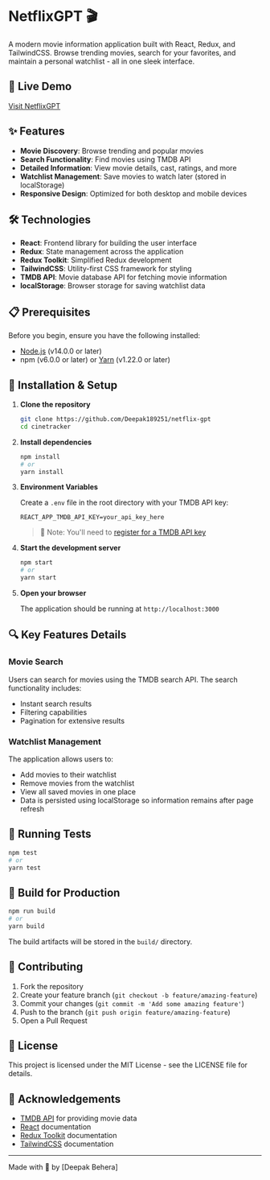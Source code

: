 # NetflixGPT 🎬

A modern movie information application built with React, Redux, and TailwindCSS. Browse trending movies, search for your favorites, and maintain a personal watchlist - all in one sleek interface.

## 🔗 Live Demo

[Visit NetflixGPT](https://netflixgpt-1e1f7.firebaseapp.com/)

## ✨ Features

- **Movie Discovery**: Browse trending and popular movies
- **Search Functionality**: Find movies using TMDB API
- **Detailed Information**: View movie details, cast, ratings, and more
- **Watchlist Management**: Save movies to watch later (stored in localStorage)
- **Responsive Design**: Optimized for both desktop and mobile devices

## 🛠️ Technologies

- **React**: Frontend library for building the user interface
- **Redux**: State management across the application
- **Redux Toolkit**: Simplified Redux development
- **TailwindCSS**: Utility-first CSS framework for styling
- **TMDB API**: Movie database API for fetching movie information
- **localStorage**: Browser storage for saving watchlist data

## 📋 Prerequisites

Before you begin, ensure you have the following installed:
- [Node.js](https://nodejs.org/) (v14.0.0 or later)
- npm (v6.0.0 or later) or [Yarn](https://yarnpkg.com/) (v1.22.0 or later)

## 🚀 Installation & Setup

1. **Clone the repository**
   ```bash
   git clone https://github.com/Deepak189251/netflix-gpt
   cd cinetracker
   ```

2. **Install dependencies**
   ```bash
   npm install
   # or
   yarn install
   ```

3. **Environment Variables**
   
   Create a `.env` file in the root directory with your TMDB API key:
   ```
   REACT_APP_TMDB_API_KEY=your_api_key_here
   ```
   
   > 📝 Note: You'll need to [register for a TMDB API key](https://www.themoviedb.org/documentation/api)

4. **Start the development server**
   ```bash
   npm start
   # or
   yarn start
   ```

5. **Open your browser**
   
   The application should be running at `http://localhost:3000`

## 🔍 Key Features Details

### Movie Search

Users can search for movies using the TMDB search API. The search functionality includes:
- Instant search results
- Filtering capabilities
- Pagination for extensive results

### Watchlist Management

The application allows users to:
- Add movies to their watchlist
- Remove movies from the watchlist  
- View all saved movies in one place
- Data is persisted using localStorage so information remains after page refresh

## 🧪 Running Tests

```bash
npm test
# or
yarn test
```

## 🔧 Build for Production

```bash
npm run build
# or
yarn build
```

The build artifacts will be stored in the `build/` directory.

## 🤝 Contributing

1. Fork the repository
2. Create your feature branch (`git checkout -b feature/amazing-feature`)
3. Commit your changes (`git commit -m 'Add some amazing feature'`)
4. Push to the branch (`git push origin feature/amazing-feature`)
5. Open a Pull Request

## 📄 License

This project is licensed under the MIT License - see the LICENSE file for details.

## 🙏 Acknowledgements

- [TMDB API](https://www.themoviedb.org/documentation/api) for providing movie data
- [React](https://reactjs.org/) documentation
- [Redux Toolkit](https://redux-toolkit.js.org/) documentation
- [TailwindCSS](https://tailwindcss.com/) documentation

---

Made with 💙 by [Deepak Behera]